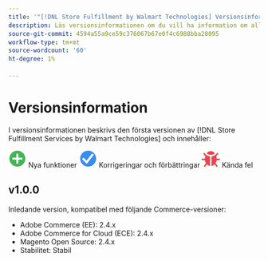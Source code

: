 ```yaml
---
title: '"[!DNL Store Fulfillment by Walmart Technologies] Versionsinformation"'
description: Läs versionsinformationen om du vill ha information om alla [!DNL Store Fulfillment by Walmart Technologies] releaser.
source-git-commit: 4594a55a9ce59c376067b67e0f4c6988bba28095
workflow-type: tm+mt
source-wordcount: '60'
ht-degree: 1%

---
```


# Versionsinformation

I versionsinformationen beskrivs den första versionen av [!DNL Store Fulfillment Services by Walmart Technologies] och innehåller:

![Nytt](../assets/new.svg) Nya funktioner
![Korrigerat problem](../assets/fix.svg) Korrigeringar och förbättringar
![Känt fel](../assets/bug.svg) Kända fel

## v1.0.0

Inledande version, kompatibel med följande Commerce-versioner:

* Adobe Commerce (EE): 2.4.x
* Adobe Commerce for Cloud (ECE): 2.4.x
* Magento Open Source: 2.4.x
* Stabilitet: Stabil

